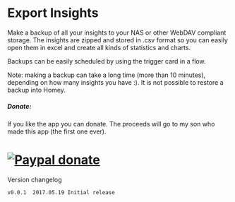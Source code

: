 # Export Insights #

Make a backup of all your insights to your NAS or other WebDAV compliant storage.
The insights are zipped and stored in .csv format so you can easily open them in
excel and create all kinds of statistics and charts.

Backups can be easily scheduled by using the trigger card in a flow.

Note: making a backup can take a long time (more than 10 minutes), depending on
how many insights you have :). It is not possible to restore a backup into Homey.

##### Donate: #####
If you like the app you can donate. The proceeds will go to my son who made this
app (the first one ever).

[![Paypal donate][pp-donate-image]][pp-donate-link]
===============================================================================

Version changelog

```
v0.0.1  2017.05.19 Initial release
```
[pp-donate-link]: https://www.paypal.com/cgi-bin/webscr?cmd=_s-xclick&hosted_button_id=TDC4FASRLXCUY
[pp-donate-image]: https://www.paypalobjects.com/en_US/i/btn/btn_donate_SM.gif

